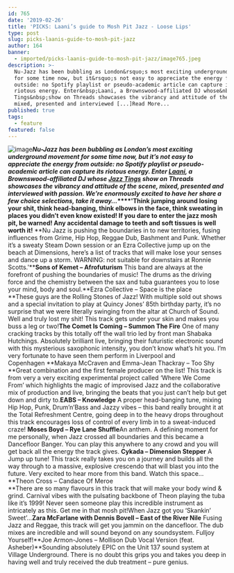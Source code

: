 ```yaml
---
id: 765
date: '2019-02-26'
title: 'PICKS: Laani’s guide to Mosh Pit Jazz - Loose Lips'
type: post
slug: picks-laanis-guide-to-mosh-pit-jazz
author: 164
banner:
  - imported/picks-laanis-guide-to-mosh-pit-jazz/image765.jpeg
description: >-
  Nu-Jazz has been bubbling as London&rsquo;s most exciting underground movement
  for some time now, but it&rsquo;s not easy to appreciate the energy from
  outside: no Spotify playlist or pseudo-academic article can capture its
  riotous energy. Enter&nbsp;Laani, a Brownswood-affiliated DJ whose&nbsp;Jazz
  Tings&nbsp;show on Threads showcases the vibrancy and attitude of the scene,
  mixed, presented and interviewed [...]Read More...
published: true
tags:
  - feature
featured: false
---
```

![image](../imported/picks-laanis-guide-to-mosh-pit-jazz/image765.jpeg)**_Nu-Jazz has been bubbling as London’s most exciting underground movement for some time now, but it’s not easy to appreciate the energy from outside: no Spotify playlist or pseudo-academic article can capture its riotous energy. Enter [Laani](https://facebook.com/Laaniofficial), a Brownswood-affiliated DJ whose [Jazz Tings](https://threadsradio.com/project/jazztings-w-laani/) show on Threads showcases the vibrancy and attitude of the scene, mixed, presented and interviewed with passion. We’re enormously excited to have her share a few choice selections, take it away…_****'Think jumping around losing your shit, think head-banging, think elbows in the face, think sweating in places you didn’t even know existed! If you dare to enter the jazz mosh pit, be warned! Any accidental damage to teeth and soft tissues is well worth it!** **Nu Jazz is pushing the boundaries in to new territories, fusing influences from Grime, Hip Hop, Reggae Dub, Bashment and Punk. Whether it’s a sweaty Steam Down session or an Ezra Collective jump up on the beach at Dimensions, here’s a list of tracks that will make lose your senses and dance up a storm. WARNING: not suitable for downstairs at Ronnie Scotts.'****Sons of Kemet – Afrofuturism** This band are always at the forefront of pushing the boundaries of music! The drums as the driving force and the chemistry between the sax and tuba guarantees you to lose your mind, body and soul.**Ezra Collective – Space is the place  
**These guys are the Rolling Stones of Jazz! With multiple sold out shows and a special invitation to play at Quincy Jones’ 85th birthday party, it’s no surprise that we were literally swinging from the altar at Church of Sound. Well and truly lost my shit! This track gets under your skin and makes you buss a leg or two!**The Comet Is Coming – Summon The Fire** One of many cracking tracks by this totally off the wall trio led by front man Shabaka Hutchings. Absolutely brilliant live, bringing their futuristic electronic sound with this mysterious saxophonic intensity, you don’t know what’s hit you. I’m very fortunate to have seen them perform in Liverpool and Copenhagen **Makaya McCraven and Emma-Jean Thackray – Too Shy  
**Great combination and the first female producer on the list! This track is from very a very exciting experimental project called ‘Where We Come From’ which highlights the magic of improvised Jazz and the collaborative mix of production and live, bringing the beats that you just can’t help but get down and dirty to.**EABS – Knowledge** A proper head-banging tune, mixing Hip Hop, Punk, Drum’n’Bass and Jazzy vibes – this band really brought it at the Total Refreshment Centre, going deep in to the heavy drops throughout this track encourages loss of control of every limb in to a sweat-induced craze! **Moses Boyd – Rye Lane Shuffle**An anthem. A defining moment for me personally, when Jazz crossed all boundaries and this became a Dancefloor Banger. You can play this anywhere to any crowd and you will get back all the energy the track gives. **Cykada – Dimension Stepper** A Jump up tune! This track really takes you on a journey and builds all the way through to a massive, explosive crescendo that will blast you into the future. Very excited to hear more from this band. Watch this space…**Theon Cross – Candace Of Meroe  
**There are so many flavours in this track that will make your body wind & grind. Carnival vibes with the pulsating backbone of Theon playing the tuba like it’s 1999! Never seen someone play this incredible instrument as intricately as this. Get me in that mosh pit!When Jazz got you ‘Skankin’ Sweet’…**Zara McFarlane with Dennis Bovell – East of the River Nile** Fusing Jazz and Reggae, this track will get you jammin on the dancefloor. The dub mixes are incredible and will sound beyond on any soundsystem. Fulljoy Yourself!**Joe Armon-Jones – Mollison Dub Vocal Version (feat. Asheber)**Sounding absolutely EPIC on the Unit 137 sound system at Village Underground. There is no doubt this grips you and takes you deep in having well and truly received the dub treatment – pure genius.